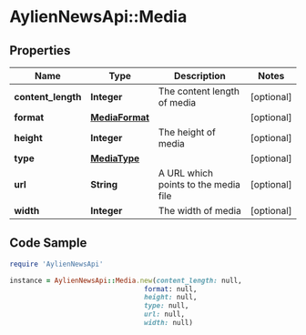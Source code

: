 # AylienNewsApi::Media

## Properties

Name | Type | Description | Notes
------------ | ------------- | ------------- | -------------
**content_length** | **Integer** | The content length of media | [optional] 
**format** | [**MediaFormat**](MediaFormat.md) |  | [optional] 
**height** | **Integer** | The height of media | [optional] 
**type** | [**MediaType**](MediaType.md) |  | [optional] 
**url** | **String** | A URL which points to the media file | [optional] 
**width** | **Integer** | The width of media | [optional] 

## Code Sample

```ruby
require 'AylienNewsApi'

instance = AylienNewsApi::Media.new(content_length: null,
                                 format: null,
                                 height: null,
                                 type: null,
                                 url: null,
                                 width: null)
```


